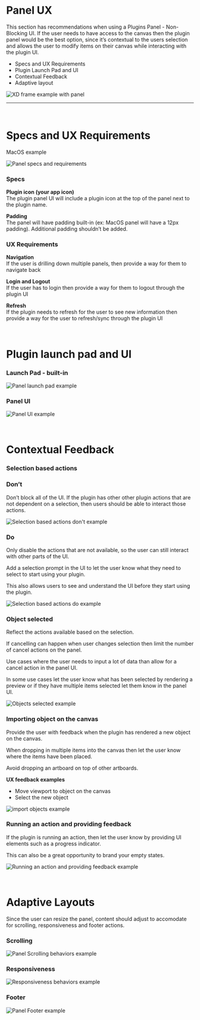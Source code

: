 # Panel UX

This section has recommendations when using a Plugins Panel - Non-Blocking UI. If the user needs to have access to the canvas then the plugin panel would be the best option, since it’s contextual to the users selection and allows the user to modify items on their canvas while interacting with the plugin UI. 

- Specs and UX Requirements
- Plugin Launch Pad and UI
- Contextual Feedback
- Adaptive layout



![XD frame example with panel](../ux-images/Panel-XDapplication-frame.png)

----------
 <br />

# Specs and UX Requirements

MacOS example

![Panel specs and requirements](../ux-images/Panel-pattern-1.png)

### Specs

**Plugin icon (your app icon)**  
The plugin panel UI will include a plugin icon at the top of the panel next to the plugin name. 

**Padding**  
The panel will have padding built-in (ex: MacOS panel will have a 12px padding). Additional padding shouldn’t be added.


### UX Requirements

**Navigation**  
If the user is drilling down multiple panels, then provide a way for them to navigate back

**Login and Logout**  
If the user has to login then provide a way for them to logout through the plugin UI

**Refresh**  
If the plugin needs to refresh for the user to see new information then provide a way for the user to refresh/sync through the plugin UI

 <br />

# Plugin launch pad and UI
### Launch Pad - built-in 
![Panel launch pad example](../ux-images/Panel-pattern-2.png)



### Panel UI
![Panel UI example](../ux-images/Panel-pattern-3.png)

 <br />

# Contextual Feedback
### Selection based actions
### Don’t

Don’t block all of the UI. If the plugin has other other plugin actions that are not dependent on a selection, then users should be able to interact those actions. 


![Selection based actions don't example](../ux-images/Panel-pattern-4.png)

### Do

Only disable the actions that are not available, so the user can still interact with other parts of the UI.

Add a selection prompt in the UI to let the user know what they need to select to start using your plugin. 

This also allows users to see and understand the UI before they start using the plugin. 

![Selection based actions do example](../ux-images/Panel-pattern-5.png)



### Object selected

Reflect the actions available based on the selection. 

If cancelling can happen when user changes selection then limit the number of cancel actions on the panel.

Use cases where the user needs to input a lot of data than allow for a cancel action in the panel UI.

In some use cases let the user know what has been selected by rendering a preview or if they have multiple items selected let them know in the panel UI.


![Objects selected example](../ux-images/Panel-pattern-6.png)


### Importing object on the canvas

Provide the user with feedback when the plugin has rendered a new object on the canvas. 

When dropping in multiple items into the canvas then let the user know where the items have been placed. 

Avoid dropping an artboard on top of other artboards. 

**UX feedback examples**  
- Move viewport to object on the canvas
- Select the new object 

![import objects example](../ux-images/Panel-pattern-7.png)



### Running an action and providing feedback

If the plugin is running an action, then let the user know by providing UI elements such as a progress indicator. 

This can also be a great opportunity to brand your empty states. 

![Running an action and providing feedback example](../ux-images/Panel-pattern-8.png)

 <br />

# Adaptive Layouts

Since the user can resize the panel, content should adjust to accomodate for scrolling, responsiveness and footer actions. 

### Scrolling
![Panel Scrolling behaviors example](../ux-images/Panel-pattern-9.png)


### Responsiveness
![Responsiveness behaviors example](../ux-images/Panel-pattern-10.png)


### Footer
![Panel Footer example](../ux-images/Panel-pattern-11.png)

